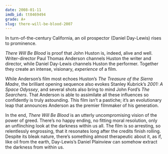 ```yaml
---
date: 2008-01-11
imdb_id: tt0469494
grade: A+
slug: there-will-be-blood-2007
---
```


In turn-of-the-century California, an oil prospector (Daniel Day-Lewis) rises to prominence.

_There Will Be Blood_ is proof that John Huston is, indeed, alive and well. Writer-director Paul Thomas Anderson channels Huston the writer and director, while Daniel Day-Lewis channels Huston the performer. Together they create an intense, visionary, _experience_ of a film.

While Anderson’s film most echoes Huston’s <span data-imdb-id="tt0040897">_The Treasure of the Sierra Madre_</span>, the brilliant opening sequence also evokes Stanley Kubrick’s <span data-imdb-id="tt0062622">_2001: A Space Odyssey_</span>, and several shots also bring to mind John Ford’s <span data-imdb-id="tt0049730">_The Searchers_</span>. That Anderson is able to assimilate all these influences so confidently is truly astounding. This film isn’t a pastiche; it’s an evolutionary leap that announces Anderson as the premier filmmaker of his generation.

In the end, _There Will Be Blood_ is an utterly uncompromising vision of the power of greed. There’s no happy ending, no fitting moral resolution, only an unflinching look at the darkness within us all. The film is so arresting, so relentlessly engrossing, that it resonates long after the credits finish rolling. Despite its bleak nature, there’s something almost therapeutic about it, as if, like oil from the earth, Day-Lewis’s Daniel Plainview can somehow extract the darkness from within us.

